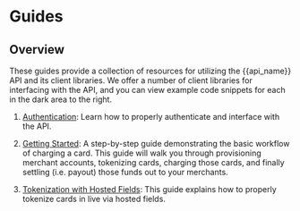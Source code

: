 # Guides

## Overview

These guides provide a collection of resources for utilizing the {{api_name}} API and its client libraries. We offer a number of client libraries for interfacing with the API, and you can view example code snippets for each in the dark area to the right.

1. [Authentication](#authentication): Learn how to properly
authenticate and interface with the API.

2. [Getting Started](#getting-started): A step-by-step guide demonstrating the basic workflow of charging a card. This guide will walk you through provisioning merchant accounts, tokenizing cards, charging those cards, and finally settling (i.e. payout) those funds out to your merchants.

3. [Tokenization with Hosted Fields](#tokenization-with-hosted-fields): This guide
explains how to properly tokenize cards in live via hosted fields.
